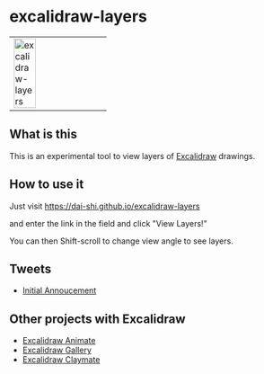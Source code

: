 # excalidraw-layers

<table><tr><td>
<img alt="excalidraw-layers" src="https://user-images.githubusercontent.com/490574/84715579-d2418880-afab-11ea-95c5-3ea0724de7c4.gif" width="50%" />
</td></tr></table>

## What is this

This is an experimental tool to view layers of
[Excalidraw](https://excalidraw.com) drawings.

## How to use it

Just visit <https://dai-shi.github.io/excalidraw-layers>

and enter the link in the field and click "View Layers!"

You can then Shift-scroll to change view angle to see layers.

## Tweets

- [Initial Annoucement](https://twitter.com/dai_shi/status/1271080071613149185)

## Other projects with Excalidraw

- [Excalidraw Animate](https://github.com/dai-shi/excalidraw-animate)
- [Excalidraw Gallery](https://github.com/dai-shi/excalidraw-gallery)
- [Excalidraw Claymate](https://github.com/dai-shi/excalidraw-claymate)
